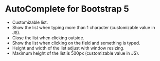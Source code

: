 # AutoComplete for Bootstrap 5

- Customizable list.
- Show the list when typing more than 1 character (customizable value in JS).
- Close the list when clicking outside.
- Show the list when clicking on the field and something is typed.
- Height and width of the list adjust with window resizing.
- Maximum height of the list is 500px (customizable value in JS).

